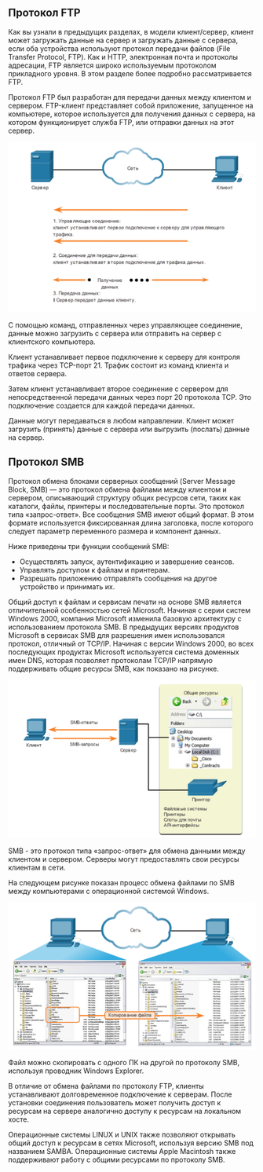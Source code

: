 <!-- verified: agorbachev 03.05.2022 -->

<!-- 15.5.1 -->
## Протокол FTP

Как вы узнали в предыдущих разделах, в модели клиент/сервер, клиент может загружать данные на сервер и загружать данные с сервера, если оба устройства используют протокол передачи файлов (File Transfer Protocol, FTP). Как и HTTP, электронная почта и протоколы адресации, FTP является широко используемым протоколом прикладного уровня. В этом разделе более подробно рассматривается FTP.

Протокол FTP был разработан для передачи данных между клиентом и сервером. FTP-клиент представляет собой приложение, запущенное на компьютере, которое используется для получения данных с сервера, на котором функционирует служба FTP, или отправки данных на этот сервер.

![](./assets/15.5.1.png)
<!-- /courses/itn-dl/aeed7cc2-34fa-11eb-ad9a-f74babed41a6/af24e070-34fa-11eb-ad9a-f74babed41a6/assets/2e77c3f0-1c25-11ea-81a0-ffc2c49b96bc.svg -->

С помощью команд, отправленных через управляющее соединение, данные можно загрузить с сервера или отправить на сервер с клиентского компьютера.

Клиент устанавливает первое подключение к серверу для контроля трафика через TCP-порт 21. Трафик состоит из команд клиента и ответов сервера.

Затем клиент устанавливает второе соединение с сервером для непосредственной передачи данных через порт 20 протокола TCP. Это подключение создается для каждой передачи данных.

Данные могут передаваться в любом направлении. Клиент может загрузить (принять) данные с сервера или выгрузить (послать) данные на сервер.

<!-- 15.5.2 -->
## Протокол SMB

Протокол обмена блоками серверных сообщений (Server Message Block, SMB) — это протокол обмена файлами между клиентом и сервером, описывающий структуру общих ресурсов сети, таких как каталоги, файлы, принтеры и последовательные порты. Это протокол типа «запрос-ответ». Все сообщения SMB имеют общий формат. В этом формате используется фиксированная длина заголовка, после которого следует параметр переменного размера и компонент данных.

Ниже приведены три функции сообщений SMB:

* Осуществлять запуск, аутентификацию и завершение сеансов.
* Управлять доступом к файлам и принтерам.
* Разрешать приложению отправлять сообщения на другое устройство и принимать их.

Общий доступ к файлам и сервисам печати на основе SMB является отличительной особенностью сетей Microsoft. Начиная с серии систем Windows 2000, компания Microsoft изменила базовую архитектуру с использованием протокола SMB. В предыдущих версиях продуктов Microsoft в сервисах SMB для разрешения имен использовался протокол, отличный от TCP/IP. Начиная с версии Windows 2000, во всех последующих продуктах Microsoft используется система доменных имен DNS, которая позволяет протоколам TCP/IP напрямую поддерживать общие ресурсы SMB, как показано на рисунке.

![](./assets/15.5.2-1.png)
<!-- /courses/itn-dl/aeed7cc2-34fa-11eb-ad9a-f74babed41a6/af24e070-34fa-11eb-ad9a-f74babed41a6/assets/2e77eb04-1c25-11ea-81a0-ffc2c49b96bc.svg -->

SMB - это протокол типа «запрос-ответ» для обмена данными между клиентом и сервером. Серверы могут предоставлять свои ресурсы клиентам в сети.

На следующем рисунке показан процесс обмена файлами по SMB между компьютерами с операционной системой Windows.

![](./assets/15.5.2-2.png)
<!-- /courses/itn-dl/aeed7cc2-34fa-11eb-ad9a-f74babed41a6/af24e070-34fa-11eb-ad9a-f74babed41a6/assets/2e781219-1c25-11ea-81a0-ffc2c49b96bc.svg -->

Файл можно скопировать с одного ПК на другой по протоколу SMB, используя проводник Windows Explorer.

В отличие от обмена файлами по протоколу FTP, клиенты устанавливают долговременное подключение к серверам. После установки соединения пользователь может получить доступ к ресурсам на сервере аналогично доступу к ресурсам на локальном хосте.

Операционные системы LINUX и UNIX также позволяют открывать общий доступ к ресурсам в сетях Microsoft, используя версию SMB под названием SAMBA. Операционные системы Apple Macintosh также поддерживают работу с общими ресурсами по протоколу SMB.

<!-- 15.5.3 -->
<!-- quiz -->

